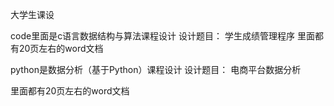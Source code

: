 大学生课设


code里面是c语言数据结构与算法课程设计
设计题目：	学生成绩管理程序
里面都有20页左右的word文档

python是数据分析（基于Python）课程设计
设计题目：	电商平台数据分析


里面都有20页左右的word文档
